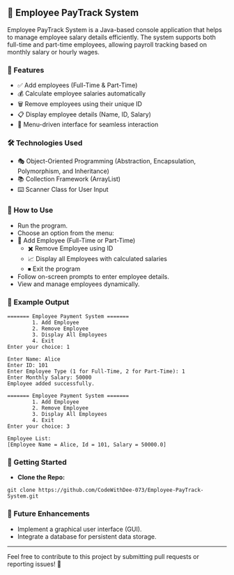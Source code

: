 ## 🚀 Employee PayTrack System

Employee PayTrack System is a Java-based console application that helps to  manage employee salary details efficiently. The system supports both full-time and part-time employees, allowing payroll tracking based on monthly salary or hourly wages.

### 🎯 Features

- ✅ Add employees (Full-Time & Part-Time)
- 💰 Calculate employee salaries automatically
- 🗑️ Remove employees using their unique ID
- 📋 Display employee details (Name, ID, Salary)
- 🔄 Menu-driven interface for seamless interaction

### 🛠️ Technologies Used

- 🎭 Object-Oriented Programming (Abstraction, Encapsulation, Polymorphism, and Inheritance)
- 📚 Collection Framework (ArrayList)
- ⌨️ Scanner Class for User Input

### 🎯 How to Use

- Run the program.
- Choose an option from the menu:
- 🏢 Add Employee (Full-Time or Part-Time)
  - ✖️ Remove Employee using ID
  - 📈 Display all Employees with calculated salaries
  - ⏹ Exit the program
- Follow on-screen prompts to enter employee details.
- View and manage employees dynamically.

### 📌 Example Output

```
======= Employee Payment System =======
        1. Add Employee
        2. Remove Employee
        3. Display All Employees
        4. Exit
Enter your choice: 1

Enter Name: Alice
Enter ID: 101
Enter Employee Type (1 for Full-Time, 2 for Part-Time): 1
Enter Monthly Salary: 50000
Employee added successfully.

======= Employee Payment System =======
        1. Add Employee
        2. Remove Employee
        3. Display All Employees
        4. Exit
Enter your choice: 3

Employee List:
[Employee Name = Alice, Id = 101, Salary = 50000.0]
```

### 🚀 Getting Started

- **Clone the Repo:**

```
git clone https://github.com/CodeWithDee-073/Employee-PayTrack-System.git
```

### 🔄 Future Enhancements

- Implement a graphical user interface (GUI).
- Integrate a database for persistent data storage.

---
Feel free to contribute to this project by submitting pull requests or reporting issues! 🚀  